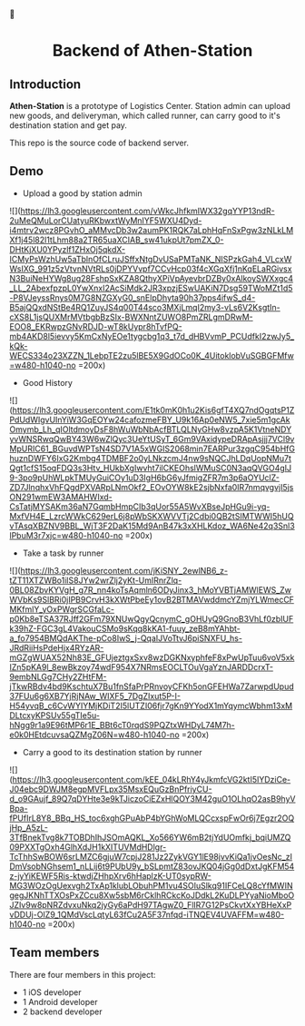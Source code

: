 <h1 align="center">Backend of Athen-Station</h1>

## Introduction

**Athen-Station** is a prototype of Logistics Center. Station admin can upload new goods, and deliveryman, which called runner, can carry good to it's destination station and get pay.

This repo is the source code of backend server.

## Demo

- Upload a good by station admin

![](https://lh3.googleusercontent.com/vWkcJhfkmIWX32gqYYP13ndR-2uMeQMuLorCUatyuRKbwxtWyMnIYF5WXU4Dyd-i4mtrv2wcz8PGvhO_aMMvcDb3w2aumPK1RQK7aLphHqFnSxPgw3zNLkLMXf1j45l82l1tLhm88a2TR65uaXCIAB_sw41ukpUt7pmZX_0-DHtKjXU0YPyzlf1ZHxOj5qkdX-ICMyPsWzhUw5aTblnOfCLruJSffxNtgDvUSaPMTaNK_NISPzkGah4_VLcxWWsIXG_991z5zVtvnNVtRLs0jDPYVvpf7CCvHcp03f4cXGqXfj1nKqELaRGivsxN3BuiNeHYWg8ug28FshpSxKZA8QthyXPiVpAyevbrDZBy0xAlkoySWXxgc4_LL_2AbexfpzpL0YwXnxI2AcSiMdk2JR3xpzjESwUAKiN7Dsg59TWoMZt1d5-P8VJeyssRnys0M7G8NZGXyG0_snElpDhyta90h37pps4ifwS_d4-B5ajQQxdNStBe4RQ1ZuyJS4q00T44sco3MXjLmqI2my3-vLs6V2KsgtIn-cXS8L1jsQUXMrMVtbgbBzSIx-BWXNntZUWO8PmZRLgmDRwM-EOO8_EKRwpzGNvRDJD-wT8kUypr8hTvfPQ-mb4AKD8l5ievvy5KmCxNyEOe1tygcbg1q3_t7d_dHBVvmP_PCUdfkI2zwJy5_kQk-WECS334o23XZZN_1LebpTE2zu5lBE5X9GdOCo0K_4UitoklobVuSGBGFMfw=w480-h1040-no =200x)

- Good History

![](https://lh3.googleusercontent.com/E1tk0mK0h1u2Kis6gfT4XQ7ndOgqtsP1ZPdUdWIgvUInYiW3GqEOYw24cafozmeFBY_U9k16Ap0eNW5_7xie5m1gcAkOmymb_Lh_qIOltdmoyDsF8hWuWbNbAcfBTLQLNyGHw8vzpA5K1VtneNDYyvWNSRwqQwBY43W6wZlQyc3UeYtUSyT_6Gm9VAxidypeDRApAsjjj7VCl9vMpURIC61_BGuvdWPTsN4SD7V1A5xWGIS2068min7EARPur3zgqC954bHfGhuznDWFY6IxG2Kmbg4TDMBF2o0yLNkzcmJ4nw9sNQCJhLDqUopNMu7tQgt1cfS15oqFDQ3s3Htv_HUkbXgIwvht7ilCKEOhslWMuSC0N3aqQVGO4gIJ9-3po9pUhWLpkTMUyGuiCOy1uD3IgH6bG6yJfmigZFR7m3p6aOYUclZ-ZD7JlnqhxVhFQgdPXVARpLNmOkf2_EOvOYW8kE2sjbNxfa0IR7nmqvgvjI5jsON291wmEW3AMAHWIxd-CsTatjMYSAKm36aN7GqmbHmpCIb3qUor55A5WvXBseJpHGu9i-yq-MxfVH4E_LzrcWWkC629erL6j8pWbSKXWVVTj2Cdbi0QB2tSIMTWWI5hUQvTAsqXBZNV9BBL_WjT3F2DaK15Md9AnB47k3xXHLKdoz_WA6Ne42q3Snl3lPbuM3r7xjc=w480-h1040-no =200x)

- Take a task by runner

![](https://lh3.googleusercontent.com/jKiSNY_2ewlNB6_z-tZT11XTZWBo1ilS8JYw2wrZlj2yKt-UmIRnrZlq-0BL08ZbvKYVgH_g7R_nn4koTsAqmln6ODyJinx3_hMoYVBTjAMWlEWS_ZwWVbKs9SlBRi0jIPB9CrvH3kXWtPbeEy1ovB2BTMAVwddmcYZmjYLWmecCFMKfmlY_yOxPWgrSCGfaLc-p0Kb8eTSA37RJff2GFm79XNUwQgyQcnymC_gOHUyQ9GnoB3VhLf0zbIUFk39hZ-FGC3gL4VakouCSMo9sKqq8kKA1-fuuy_zeB8mYAhbt-a_fo7954BMQdAKThe-pCo8IwS_j-QqaIJVoTtvJ6piSNXFU_hs-JRdRiiHsPdeHjx4RYzAR-mGZgWUAX52Nh83E_GFUjeztgxSxv8wzDGKNxyphfeF8xPwUpTuu6voV5xkIZn5pKA9l_8ewBkzoy74wdF954X7NRmsEOCLTOuVgaYznJARDDcrxT-9embNLGg7CHy2ZHtFM-jTkwRBdv4bd9KschtuX7Bu1fnSfaPrPRnvoyCFKh5onGFEHWa7ZarwpdUpud37FUu6g6XB7YjRjNAw_WIXF5_7DgZIxut5P-I-H54yvqB_c6CvWYIYMjKDiT2I5lUTZI06fjr7gKn9YYodX1mYqymcWbhm13xMDLtcxyKPSUv55gTIe5u-hNgg9r1a9E96tMP6r1E_BBt6cT0rqdS9PQZtxWHDyL74M7h-e0k0HEtdcuvsaQZMgZ06N=w480-h1040-no =200x)

- Carry a good to its destination station by runner

![](https://lh3.googleusercontent.com/kEE_04kLRhY4yJkmfcVG2ktI5IYDziCe-J04ebc9DWJM8egpMVFLpx35MsxEQuGzBnPfriyCU-d_o9GAujf_89Q7qDYHte3e9kTJiczoCiEZxHlQOY3M42guO1OLhqO2asB9hyVBpa-fPUfIrL8Y8_BBq_HS_toc6xghGPuAbP4bYGhWoMLQCcxspFwOr6j7Egzr2OQjHp_A5zL-3TfBnekTvg8k7TOBDhIhJSOmAQKL_Xo566YW6mB2tjYdUOmfkj_bqiUMZQ09PXXTgOxh4GlhXdJH1kXITUVMdHDlgr-TcThhSwBOW6srLMZC6gjuW7cpjJ281Jz2ZykVGY1lE98jvvKiQa1jvOesNc_zIDmVsobNGhsem1_nLLij6t9PUbU9y_bSLpmtZ83ovJKQ04jGg0dDxtJgKFM54z-jyYiKEWF5Ris-ktwdjZHhpXrv6hHaplzK-UT0sypRW-MG3WOzOgUexvgh2TxAp1klubLObuhPM1vu4SOIuSlkq91IFCeLQ8cYfMWINgegJKNhTTXOsPxZCcu8Xw5sbM6rCklhRCkcKoJDdkL2KuDLPYyaNioMboOJZIv9w8pNRZdvxuNkq2jyGy6aPdH97TAgwZ0_FlIR7G12PsCkvtXxYBHeXxPvDDUj-OIZ9_1QMdVscLqtyL63fCu2A5F37nfqd-iTNQEV4UVAFFM=w480-h1040-no =200x)

## Team members

There are four members in this project:
- 1 iOS developer
- 1 Android developer
- 2 backend developer


